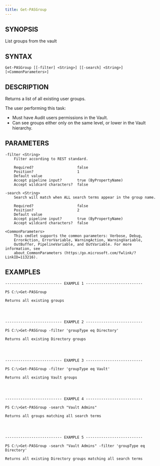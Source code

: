 ```yaml
---
title: Get-PASGroup
---
```


## SYNOPSIS

List groups from the vault

## SYNTAX

    Get-PASGroup [[-filter] <String>] [[-search] <String>] [<CommonParameters>]

## DESCRIPTION

Returns a list of all existing user groups.

The user performing this task:

- Must have Audit users permissions in the Vault.
- Can see groups either only on the same level, or lower in the Vault hierarchy.

## PARAMETERS

    -filter <String>
        Filter according to REST standard.

        Required?                    false
        Position?                    1
        Default value
        Accept pipeline input?       true (ByPropertyName)
        Accept wildcard characters?  false

    -search <String>
        Search will match when ALL search terms appear in the group name.

        Required?                    false
        Position?                    2
        Default value
        Accept pipeline input?       true (ByPropertyName)
        Accept wildcard characters?  false

    <CommonParameters>
        This cmdlet supports the common parameters: Verbose, Debug,
        ErrorAction, ErrorVariable, WarningAction, WarningVariable,
        OutBuffer, PipelineVariable, and OutVariable. For more information, see
        about_CommonParameters (https:/go.microsoft.com/fwlink/?LinkID=113216).

## EXAMPLES

    -------------------------- EXAMPLE 1 --------------------------

    PS C:\>Get-PASGroup

    Returns all existing groups




    -------------------------- EXAMPLE 2 --------------------------

    PS C:\>Get-PASGroup -filter 'groupType eq Directory'

    Returns all existing Directory groups




    -------------------------- EXAMPLE 3 --------------------------

    PS C:\>Get-PASGroup -filter 'groupType eq Vault'

    Returns all existing Vault groups




    -------------------------- EXAMPLE 4 --------------------------

    PS C:\>Get-PASGroup -search "Vault Admins"

    Returns all groups matching all search terms




    -------------------------- EXAMPLE 5 --------------------------

    PS C:\>Get-PASGroup -search "Vault Admins" -filter 'groupType eq Directory'

    Returns all existing Directory groups matching all search terms
